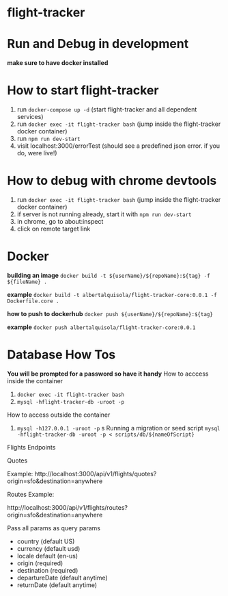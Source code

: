 # flight-tracker

# Run and Debug in development
**make sure to have docker installed**

# How to start flight-tracker
1. run `docker-compose up -d` (start flight-tracker and all dependent services)
2. run `docker exec -it flight-tracker bash` (jump inside the flight-tracker docker container)
3. run `npm run dev-start`
4. visit localhost:3000/errorTest (should see a predefined json error. if you do, were live!)

# How to debug with chrome devtools
1. run `docker exec -it flight-tracker bash` (jump inside the flight-tracker docker container)
2. if server is not running already, start it with `npm run dev-start`
3. in chrome, go to about:inspect
4. click on remote target link

# Docker

**building an image**
`docker build -t ${userName}/${repoName}:${tag} -f ${fileName} .`

**example**
`docker build -t albertalquisola/flight-tracker-core:0.0.1 -f Dockerfile.core .`

**how to push to dockerhub**
`docker push ${userName}/${repoName}:${tag}`

**example**
`docker push albertalquisola/flight-tracker-core:0.0.1`

# Database How Tos
**You will be prompted for a password so have it handy**
How to acccess inside the container
1. `docker exec -it flight-tracker bash`
2. `mysql -hflight-tracker-db -uroot -p`

How to access outside the container
1. `mysql -h127.0.0.1 -uroot -p`
s
Running a migration or seed script
`mysql -hflight-tracker-db -uroot -p < scripts/db/${nameOfScript}`

Flights Endpoints

Quotes

Example:
http://localhost:3000/api/v1/flights/quotes?origin=sfo&destination=anywhere

Routes
Example:

http://localhost:3000/api/v1/flights/routes?origin=sfo&destination=anywhere

Pass all params as query params
- country (default US)
- currency (default usd)
- locale default (en-us)
- origin (required)
- destination (required)
- departureDate (default anytime)
- returnDate (default anytime)


